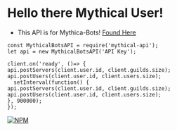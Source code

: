 Hello there Mythical User!
=================

- This API is for Mythica-Bots! [Found Here](https://mythicalbots.xyz)



```
const MythicalBotsAPI = require('mythical-api');
let api = new MythicalBotsAPI('API Key');

client.on('ready', ()=> {
api.postServers(client.user.id, client.guilds.size);
api.postUsers(client.user.id, client.users.size);
  setInterval(function() {
api.postServers(client.user.id, client.guilds.size);
api.postUsers(client.user.id, client.users.size);
}, 900000);
});
```
[![NPM](https://nodei.co/npm/mythical-api.png)](https://nodei.co/npm/mythical-api/)
